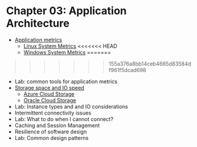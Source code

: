 # Chapter 03: Application Architecture

* [Application metrics](./ApplicationMetrics.md)
  * [Linux System Metrics](./LinuxSystemMetrics.md)
<<<<<<< HEAD
  * [Windows System Metrics](./WindowsSystemMetrics.md)
=======
>>>>>>> 155a376a8bb14ceb4665d83584df961f5dcad698
* Lab: common tools for application metrics
* [Storage space and IO speed](./StorageAndIOSpeed.md)
  * [Azure Cloud Storage](./AzureCloudStorage.md)
  * [Oracle Cloud Storage](./OracleCloudStorage.md)
* Lab: Instance types and and IO considerations
* Intermittent connectivity issues
* Lab: What to do when I cannot connect?
* Caching and Session Management
* Resilience of software design
* Lab: Common design patterns